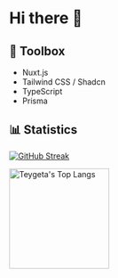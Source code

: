# Hi there 👋

## 🧰 Toolbox

- Nuxt.js
- Tailwind CSS / Shadcn
- TypeScript
- Prisma

## 📊 Statistics

[![GitHub Streak](https://github-readme-streak-stats.herokuapp.com?user=teygeta&theme=vue-dark&hide_border=true&border_radius=5.4)](https://git.io/streak-stats)

<a href="https://github.com/teygeta"><img height="180em" src="https://github-readme-stats.vercel.app/api/top-langs/?username=teygeta&layout=compact&hide=vba,html&langs_count=5&theme=transparent" alt="Teygeta's Top Langs" /></a>
